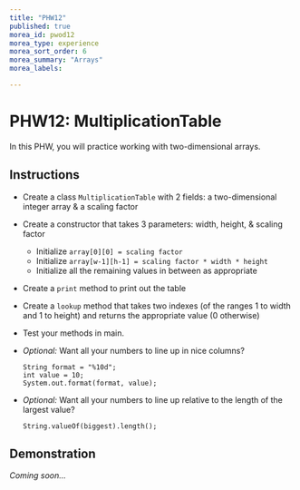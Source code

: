```yaml
---
title: "PHW12"
published: true
morea_id: pwod12
morea_type: experience
morea_sort_order: 6
morea_summary: "Arrays"
morea_labels:

---
```


# PHW12: MultiplicationTable

In this PHW, you will practice working with two-dimensional arrays.

<!--{% include wod-times.html Rx="<15 min" Av="15-30 min" Sd="30-45 min" DNF="45+ min" %}-->

## Instructions

  * Create a class `MultiplicationTable` with 2 fields: a two-dimensional integer array & a scaling factor
  * Create a constructor that takes 3 parameters: width, height, & scaling factor
    * Initialize `array[0][0] = scaling factor`
    * Initialize `array[w-1][h-1] = scaling factor * width * height`
    * Initialize all the remaining values in between as appropriate
  * Create a `print` method to print out the table
  * Create a `lookup` method that takes two indexes (of the ranges 1 to width and 1 to height) and returns the appropriate value (0 otherwise)
  * Test your methods in main.
  * *Optional:* Want all your numbers to line up in nice columns?

        String format = "%10d";
        int value = 10;
        System.out.format(format, value);

  * *Optional:* Want all your numbers to line up relative to the length of the largest value?

        String.valueOf(biggest).length();

## Demonstration

*Coming soon...*

<!--Once you've finished doing the WOD a single time, watch me do it:

{% include youtube.html id="Gnc0hJ2mPs4" %}-->

